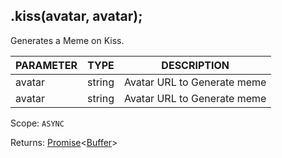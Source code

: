 ## .kiss(avatar, avatar);
Generates a Meme on Kiss.

| PARAMETER   | TYPE   | DESCRIPTION                                    |
| ----------- | ------ | ---------------------------------------------- |
| avatar      | string | Avatar URL to Generate meme                    |
| avatar      | string | Avatar URL to Generate meme                    |

Scope: `ASYNC`

Returns: <a href="https://developer.mozilla.org/en-US/docs/Web/JavaScript/Reference/Global_Objects/Promise">Promise</a><<a href="https://nodejs.org/dist/latest/docs/api/buffer.html#buffer_class_buffer">Buffer</a>>